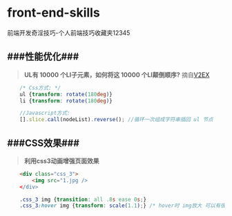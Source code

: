 front-end-skills
================

前端开发奇淫技巧-个人前端技巧收藏夹12345

###性能优化###
--
>**UL有 10000 个LI子元素，如何将这 10000 个LI颠倒顺序?** 摘自[V2EX](http://v2ex.com/t/100982)
```css
    /* Css方式: */
    ul {transform: rotate(180deg)} 
    li {transform: rotate(180deg)}
```
```javascript
    //Javascript方式:
    [].slice.call(nodeList).reverse(); //循环一次组成字符串插回 ul 节点
```

###CSS效果###
--
>**利用css3动画增强页面效果**
```html
    <div class="css_3">
        <img src="1.jpg />
    </div>
```
```css
    .css_3 img {transition: all .8s ease 0s;}
    .css_3:hover img {transform: scale(1.1);} /* hover时 img放大 可以有很多效果,如改变透明度等等 */
```
